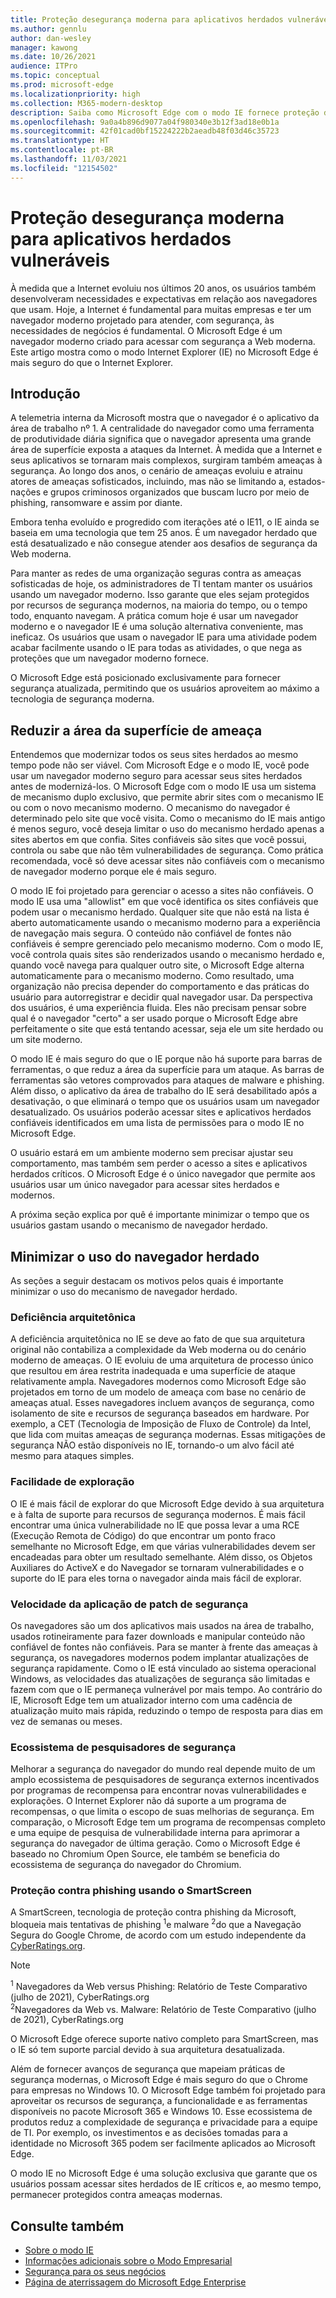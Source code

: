 ```yaml
---
title: Proteção desegurança moderna para aplicativos herdados vulneráveis
ms.author: gennlu
author: dan-wesley
manager: kawong
ms.date: 10/26/2021
audience: ITPro
ms.topic: conceptual
ms.prod: microsoft-edge
ms.localizationpriority: high
ms.collection: M365-modern-desktop
description: Saiba como Microsoft Edge com o modo IE fornece proteção de segurança moderna para aplicativos herdados vulneráveis.
ms.openlocfilehash: 9a0a4b896d9077a04f980340e3b12f3ad18e0b1a
ms.sourcegitcommit: 42f01cad0bf15224222b2aeadb48f03d46c35723
ms.translationtype: HT
ms.contentlocale: pt-BR
ms.lasthandoff: 11/03/2021
ms.locfileid: "12154502"
---
```

# <a name="modern-security-protection-for-vulnerable-legacy-apps"></a>Proteção desegurança moderna para aplicativos herdados vulneráveis

À medida que a Internet evoluiu nos últimos 20 anos, os usuários também desenvolveram necessidades e expectativas em relação aos navegadores que usam. Hoje, a Internet é fundamental para muitas empresas e ter um navegador moderno projetado para atender, com segurança, às necessidades de negócios é fundamental. O Microsoft Edge é um navegador moderno criado para acessar com segurança a Web moderna. Este artigo mostra como o modo Internet Explorer (IE) no Microsoft Edge é mais seguro do que o Internet Explorer.

## <a name="introduction"></a>Introdução

A telemetria interna da Microsoft mostra que o navegador é o aplicativo da área de trabalho nº 1. A centralidade do navegador como uma ferramenta de produtividade diária significa que o navegador apresenta uma grande área de superfície exposta a ataques da Internet. À medida que a Internet e seus aplicativos se tornaram mais complexos, surgiram também ameaças à segurança. Ao longo dos anos, o cenário de ameaças evoluiu e atrainu atores de ameaças sofisticados, incluindo, mas não se limitando a, estados-nações e grupos criminosos organizados que buscam lucro por meio de phishing, ransomware e assim por diante.

Embora tenha evoluído e progredido com iterações até o IE11, o IE ainda se baseia em uma tecnologia que tem 25 anos. É um navegador herdado que está desatualizado e não consegue atender aos desafios de segurança da Web moderna.

Para manter as redes de uma organização seguras contra as ameaças sofisticadas de hoje, os administradores de TI tentam manter os usuários usando um navegador moderno. Isso garante que eles sejam protegidos por recursos de segurança modernos, na maioria do tempo, ou o tempo todo, enquanto navegam.
A prática comum hoje é usar um navegador moderno e o navegador IE é uma solução alternativa conveniente, mas ineficaz. Os usuários que usam o navegador IE para uma atividade podem acabar facilmente usando o IE para todas as atividades, o que nega as proteções que um navegador moderno fornece.

O Microsoft Edge está posicionado exclusivamente para fornecer segurança atualizada, permitindo que os usuários aproveitem ao máximo a tecnologia de segurança moderna.

## <a name="reduce-threat-surface-area"></a>Reduzir a área da superfície de ameaça

Entendemos que modernizar todos os seus sites herdados ao mesmo tempo pode não ser viável. Com Microsoft Edge e o modo IE, você pode usar um navegador moderno seguro para acessar seus sites herdados antes de modernizá-los. O Microsoft Edge com o modo IE usa um sistema de mecanismo duplo exclusivo, que permite abrir sites com o mecanismo IE ou com o novo mecanismo moderno. O mecanismo do navegador é determinado pelo site que você visita. Como o mecanismo do IE mais antigo é menos seguro, você deseja limitar o uso do mecanismo herdado apenas a sites abertos em que confia. Sites confiáveis são sites que você possui, controla ou sabe que não têm vulnerabilidades de segurança. Como prática recomendada, você só deve acessar sites não confiáveis com o mecanismo de navegador moderno porque ele é mais seguro.

O modo IE foi projetado para gerenciar o acesso a sites não confiáveis. O modo IE usa uma "allowlist" em que você identifica os sites confiáveis que podem usar o mecanismo herdado. Qualquer site que não está na lista é aberto automaticamente usando o mecanismo moderno para a experiência de navegação mais segura. O conteúdo não confiável de fontes não confiáveis é sempre gerenciado pelo mecanismo moderno. Com o modo IE, você controla quais sites são renderizados usando o mecanismo herdado e, quando você navega para qualquer outro site, o Microsoft Edge alterna automaticamente para o mecanismo moderno. Como resultado, uma organização não precisa depender do comportamento e das práticas do usuário para autorregistrar e decidir qual navegador usar. Da perspectiva dos usuários, é uma experiência fluida. Eles não precisam pensar sobre qual é o navegador "certo" a ser usado porque o Microsoft Edge abre perfeitamente o site que está tentando acessar, seja ele um site herdado ou um site moderno.

O modo IE é mais seguro do que o IE porque não há suporte para barras de ferramentas, o que reduz a área da superfície para um ataque. As barras de ferramentas são vetores comprovados para ataques de malware e phishing. Além disso, o aplicativo da área de trabalho do IE será desabilitado após a desativação, o que eliminará o tempo que os usuários usam um navegador desatualizado. Os usuários poderão acessar sites e aplicativos herdados confiáveis identificados em uma lista de permissões para o modo IE no Microsoft Edge.

O usuário estará em um ambiente moderno sem precisar ajustar seu comportamento, mas também sem perder o acesso a sites e aplicativos herdados críticos. O Microsoft Edge é o único navegador que permite aos usuários usar um único navegador para acessar sites herdados e modernos.  

A próxima seção explica por quê é importante minimizar o tempo que os usuários gastam usando o mecanismo de navegador herdado.

## <a name="minimize-legacy-browser-use"></a>Minimizar o uso do navegador herdado

As seções a seguir destacam os motivos pelos quais é importante minimizar o uso do mecanismo de navegador herdado.

### <a name="architectural-deficiency"></a>Deficiência arquitetônica

A deficiência arquitetônica no IE se deve ao fato de que sua arquitetura original não contabiliza a complexidade da Web moderna ou do cenário moderno de ameaças. O IE evoluiu de uma arquitetura de processo único que resultou em área restrita inadequada e uma superfície de ataque relativamente ampla. Navegadores modernos como Microsoft Edge são projetados em torno de um modelo de ameaça com base no cenário de ameaças atual. Esses navegadores incluem avanços de segurança, como isolamento de site e recursos de segurança baseados em hardware. Por exemplo, a CET (Tecnologia de Imposição de Fluxo de Controle) da Intel, que lida com muitas ameaças de segurança modernas. Essas mitigações de segurança NÃO estão disponíveis no IE, tornando-o um alvo fácil até mesmo para ataques simples.

### <a name="ease-of-exploitation"></a>Facilidade de exploração

O IE é mais fácil de explorar do que Microsoft Edge devido à sua arquitetura e à falta de suporte para recursos de segurança modernos. É mais fácil encontrar uma única vulnerabilidade no IE que possa levar a uma RCE (Execução Remota de Código) do que encontrar um ponto fraco semelhante no Microsoft Edge, em que várias vulnerabilidades devem ser encadeadas para obter um resultado semelhante. Além disso, os Objetos Auxiliares do ActiveX e do Navegador se tornaram vulnerabilidades e o suporte do IE para eles torna o navegador ainda mais fácil de explorar.  

### <a name="speed-of-security-patching"></a>Velocidade da aplicação de patch de segurança

Os navegadores são um dos aplicativos mais usados na área de trabalho, usados rotineiramente para fazer downloads e manipular conteúdo não confiável de fontes não confiáveis. Para se manter à frente das ameaças à segurança, os navegadores modernos podem implantar atualizações de segurança rapidamente. Como o IE está vinculado ao sistema operacional Windows, as velocidades das atualizações de segurança são limitadas e fazem com que o IE permaneça vulnerável por mais tempo. Ao contrário do IE, Microsoft Edge tem um atualizador interno com uma cadência de atualização muito mais rápida, reduzindo o tempo de resposta para dias em vez de semanas ou meses.

### <a name="security-researcher-ecosystem"></a>Ecossistema de pesquisadores de segurança

Melhorar a segurança do navegador do mundo real depende muito de um amplo ecossistema de pesquisadores de segurança externos incentivados por programas de recompensa para encontrar novas vulnerabilidades e explorações. O Internet Explorer não dá suporte a um programa de recompensas, o que limita o escopo de suas melhorias de segurança. Em comparação, o Microsoft Edge tem um programa de recompensas completo e uma equipe de pesquisa de vulnerabilidade interna para aprimorar a segurança do navegador de última geração. Como o Microsoft Edge é baseado no Chromium Open Source, ele também se beneficia do ecossistema de segurança do navegador do Chromium.

### <a name="phishing-protection-using-smartscreen"></a>Proteção contra phishing usando o SmartScreen

A SmartScreen, tecnologia de proteção contra phishing da Microsoft, bloqueia mais tentativas de phishing <sup>1</sup>e malware <sup>2</sup>do que a Navegação Segura do Google Chrome,  de acordo com um estudo independente da [CyberRatings.org](https://www.cyberratings.org/).

> [!NOTE]
> <sup>1</sup> Navegadores da Web versus Phishing: Relatório de Teste Comparativo (julho de 2021), CyberRatings.org<br>
> <sup>2</sup>Navegadores da Web vs. Malware: Relatório de Teste Comparativo (julho de 2021), CyberRatings.org

O Microsoft Edge oferece suporte nativo completo para SmartScreen, mas o IE só tem suporte parcial devido à sua arquitetura desatualizada.

Além de fornecer avanços de segurança que mapeiam práticas de segurança modernas, o Microsoft Edge é mais seguro do que o Chrome para empresas no Windows 10. O Microsoft Edge também foi projetado para aproveitar os recursos de segurança, a funcionalidade e as ferramentas disponíveis no pacote Microsoft 365 e Windows 10. Esse ecossistema de produtos reduz a complexidade de segurança e privacidade para a equipe de TI. Por exemplo, os investimentos e as decisões tomadas para a identidade no Microsoft 365 podem ser facilmente aplicados ao Microsoft Edge.

O modo IE no Microsoft Edge é uma solução exclusiva que garante que os usuários possam acessar sites herdados de IE críticos e, ao mesmo tempo, permanecer protegidos contra ameaças modernas.

## <a name="see-also"></a>Consulte também

- [Sobre o modo IE](./edge-ie-mode.md)
- [Informações adicionais sobre o Modo Empresarial](/internet-explorer/ie11-deploy-guide/enterprise-mode-overview-for-ie11)
- [Segurança para os seus negócios](./ms-edge-security-for-business.md)
- [Página de aterrissagem do Microsoft Edge Enterprise](https://aka.ms/EdgeEnterprise)